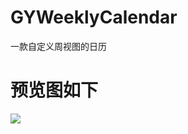 # GYWeeklyCalendar
一款自定义周视图的日历
# 预览图如下
![](http://ww2.sinaimg.cn/mw690/72aba7efgw1f0gd5rj191g20ah0isdqf.gif)
